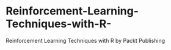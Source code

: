 # Reinforcement-Learning-Techniques-with-R-
Reinforcement Learning Techniques with R by Packt Publishing
